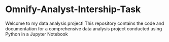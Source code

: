 # Omnify-Analyst-Intership-Task
Welcome to my data analysis project! This repository contains the code and documentation for a comprehensive data analysis project conducted using Python in a Jupyter Notebook
